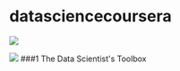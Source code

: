 datasciencecoursera
===================

![](http://cdn10.techchange.org/wp-content/uploads/2013/02/Coursera-Logo-cropped1.jpg)

![](http://upload.wikimedia.org/wikipedia/commons/d/db/Data_Science_Venn_Diagram.png)
###1 The Data Scientist's Toolbox

